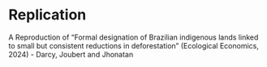 # Replication
A Reproduction of “Formal designation of Brazilian indigenous lands linked to small but consistent reductions in deforestation” (Ecological Economics, 2024) - Darcy, Joubert and Jhonatan
